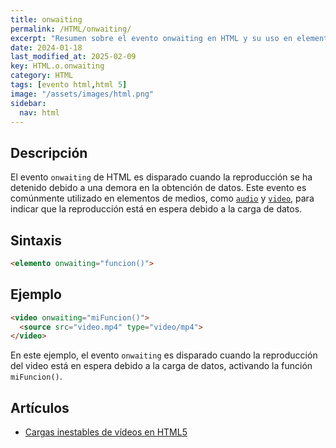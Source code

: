 ```yaml
---
title: onwaiting
permalink: /HTML/onwaiting/
excerpt: "Resumen sobre el evento onwaiting en HTML y su uso en elementos de medios."
date: 2024-01-18
last_modified_at: 2025-02-09
key: HTML.o.onwaiting
category: HTML
tags: [evento html,html 5]
image: "/assets/images/html.png"
sidebar:
  nav: html
---
```


## Descripción


El evento `onwaiting` de HTML es disparado cuando la reproducción se ha detenido debido a una demora en la obtención de datos. Este evento es comúnmente utilizado en elementos de medios, como [`audio`](https://www.w3api.com/HTML/audio/) y [`video`](https://www.w3api.com/HTML/video/), para indicar que la reproducción está en espera debido a la carga de datos.


## Sintaxis


```html
<elemento onwaiting="funcion()">
```


## Ejemplo


```html
<video onwaiting="miFuncion()">
  <source src="video.mp4" type="video/mp4">
</video>

```


En este ejemplo, el evento `onwaiting` es disparado cuando la reproducción del video está en espera debido a la carga de datos, activando la función `miFuncion()`.


## Artículos

- [Cargas inestables de vídeos en HTML5](https://lineadecodigo.com/javascript/cargas-inestables-de-videos-en-html5/)
